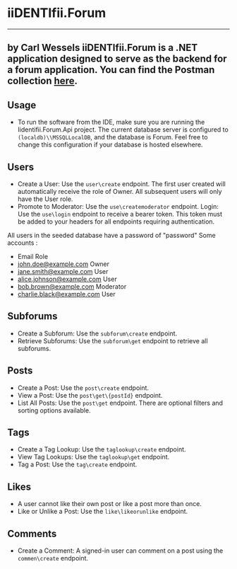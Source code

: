 # iiDENTIfii.Forum
---
by Carl Wessels
iiDENTIfii.Forum is a .NET application designed to serve as the backend for a forum application. You can find the Postman collection [here](https://www.postman.com/carlwessels/workspace/iidentifii-forum/overview).
---
## Usage
* To run the software from the IDE, make sure you are running the Iidentifii.Forum.Api project. The current database server is configured to `(localdb)\\MSSQLLocalDB`, and the database is Forum. Feel free to change this configuration if your database is hosted elsewhere.

## Users
* Create a User: Use the `user\create` endpoint. The first user created will automatically receive the role of Owner. All subsequent users will only have the User role.
* Promote to Moderator: Use the `use\createmoderator` endpoint.
Login: Use the `use\login` endpoint to receive a bearer token. This token must be added to your headers for all endpoints requiring authentication.

All users in the seeded database have a password of "password"
Some accounts :
* Email	Role
* john.doe@example.com	Owner
* jane.smith@example.com	User
* alice.johnson@example.com	User
* bob.brown@example.com	Moderator
* charlie.black@example.com	User
## Subforums
* Create a Subforum: Use the `subforum\create` endpoint.
* Retrieve Subforums: Use the `subforum\get` endpoint to retrieve all subforums.
## Posts
* Create a Post: Use the `post\create` endpoint.
* View a Post: Use the `post\get\{postId}` endpoint.
* List All Posts: Use the `post\get` endpoint. There are optional filters and sorting options available.
## Tags
* Create a Tag Lookup: Use the `taglookup\create` endpoint.
* View Tag Lookups: Use the `taglookup\get` endpoint.
* Tag a Post: Use the `tag\create` endpoint.
## Likes
* A user cannot like their own post or like a post more than once.
* Like or Unlike a Post: Use the `like\likeorunlike` endpoint.
## Comments
* Create a Comment: A signed-in user can comment on a post using the `commen\create` endpoint.
